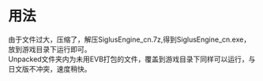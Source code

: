 # 用法
由于文件过大，压缩了，解压SiglusEngine_cn.7z,得到SiglusEngine_cn.exe，放到游戏目录下运行即可。  
Unpacked文件夹内为未用EVB打包的文件，覆盖到游戏目录下同样可以运行，与日文版不冲突，速度稍快。

